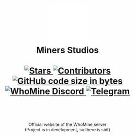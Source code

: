 <div align="center">
  <h1>
    <a href="https://minersstudios.com">
      <img alt="MinersStudios" src="https://raw.githubusercontent.com/MinersStudios/.github/main/assets/logos/logo_white.svg" width="128">
    </a>
    <br>
    Miners Studios
    <br><br>
    <div>
      <a href="https://github.com/MinersStudios/WMSite/stargazers">
        <img alt="Stars" src="https://img.shields.io/github/stars/MinersStudios/WMSite?style=for-the-badge&color=FFF2CC&labelColor=302D41">
      </a>
      <a href="https://github.com/MinersStudios/WMSite/contributors">
        <img alt="Contributors" src="https://img.shields.io/github/contributors/MinersStudios/WMSite?style=for-the-badge&color=d5c3f0&labelColor=302D41">
      </a>
      <a href="#">
        <img alt="GitHub code size in bytes" src="https://staging.shields.io/github/languages/code-size/MinersStudios/WMSite?style=for-the-badge&color=a6da95&labelColor=302D41">
      </a>
      <br>
      <a href="https://whomine.net/discord">
        <img alt="WhoMine Discord" src="https://img.shields.io/discord/928575868643733535?style=for-the-badge&label=WhoMine&logo=discord&color=C9CBFF&logoColor=d9e0ee&labelColor=302d41">
      </a>
      <a href="https://whomine.net/telegram">
        <img alt="Telegram" src="https://img.shields.io/badge/telegram-black?logo=Telegram&style=for-the-badge&color=C9CBFF&logoColor=d9e0ee&labelColor=302d41">
      </a>
    </div>
    <br>
  </h1>
  <br>

  <p>
    Official website of the WhoMine server<br>
    (Project is in development, so there is shit)
  </p>
</div>

